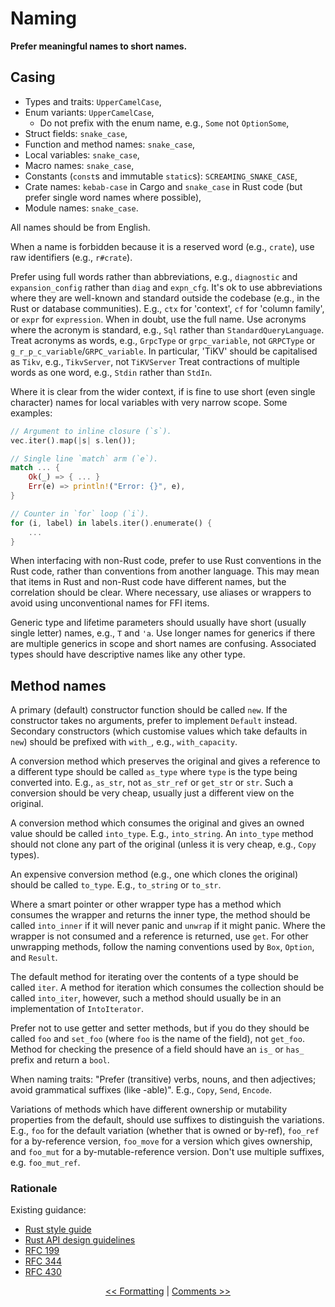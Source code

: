 # Naming

**Prefer meaningful names to short names.**

## Casing

* Types and traits: `UpperCamelCase`,
* Enum variants: `UpperCamelCase`,
  - Do not prefix with the enum name, e.g., `Some` not `OptionSome`,
* Struct fields: `snake_case`,
* Function and method names: `snake_case`,
* Local variables: `snake_case`,
* Macro names: `snake_case`,
* Constants (`const`s and immutable `static`s): `SCREAMING_SNAKE_CASE`,
* Crate names: `kebab-case` in Cargo and `snake_case` in Rust code (but prefer single word names where possible),
* Module names: `snake_case`.

All names should be from English.

When a name is forbidden because it is a reserved word (e.g., `crate`), use raw identifiers (e.g., `r#crate`).

Prefer using full words rather than abbreviations, e.g., `diagnostic` and `expansion_config` rather than `diag` and `expn_cfg`.
It's ok to use abbreviations where they are well-known and standard outside the codebase (e.g., in the Rust or database communities).
E.g., `ctx` for 'context', `cf` for 'column family', or `expr` for `expression`.
When in doubt, use the full name.
Use acronyms where the acronym is standard, e.g., `Sql` rather than `StandardQueryLanguage`.
Treat acronyms as words, e.g., `GrpcType` or `grpc_variable`, not `GRPCType` or `g_r_p_c_variable`/`GRPC_variable`.
In particular, 'TiKV' should be capitalised as `Tikv`, e.g., `TikvServer`, not `TiKVServer`
Treat contractions of multiple words as one word, e.g., `Stdin` rather than `StdIn`.

Where it is clear from the wider context, if is fine to use short (even single character) names for local variables with very narrow scope.
Some examples:

```rust
// Argument to inline closure (`s`).
vec.iter().map(|s| s.len());

// Single line `match` arm (`e`).
match ... {
    Ok(_) => { ... }
    Err(e) => println!("Error: {}", e),
}

// Counter in `for` loop (`i`).
for (i, label) in labels.iter().enumerate() {
    ...
}
```

When interfacing with non-Rust code, prefer to use Rust conventions in the Rust code, rather than conventions from another language.
This may mean that items in Rust and non-Rust code have different names, but the correlation should be clear.
Where necessary, use aliases or wrappers to avoid using unconventional names for FFI items.

Generic type and lifetime parameters should usually have short (usually single letter) names, e.g., `T` and `'a`.
Use longer names for generics if there are multiple generics in scope and short names are confusing.
Associated types should have descriptive names like any other type.

## Method names

A primary (default) constructor function should be called `new`.
If the constructor takes no arguments, prefer to implement `Default` instead.
Secondary constructors (which customise values which take defaults in `new`) should be prefixed with `with_`, e.g., `with_capacity`.

A conversion method which preserves the original and gives a reference to a different type should be called `as_type` where `type` is the type being converted into.
E.g., `as_str`, not `as_str_ref` or `get_str` or `str`.
Such a conversion should be very cheap, usually just a different view on the original.

A conversion method which consumes the original and gives an owned value should be called `into_type`.
E.g., `into_string`.
An `into_type` method should not clone any part of the original (unless it is very cheap, e.g., `Copy` types).

An expensive conversion method (e.g., one which clones the original) should be called `to_type`.
E.g., `to_string` or `to_str`.

Where a smart pointer or other wrapper type has a method which consumes the wrapper and returns the inner type, the method should be called `into_inner` if it will never panic and `unwrap` if it might panic.
Where the wrapper is not consumed and a reference is returned, use `get`.
For other unwrapping methods, follow the naming conventions used by `Box`, `Option`, and `Result`.

The default method for iterating over the contents of a type should be called `iter`.
A method for iteration which consumes the collection should be called `into_iter`, however, such a method should usually be in an implementation of `IntoIterator`.

Prefer not to use getter and setter methods, but if you do they should be called `foo` and `set_foo` (where `foo` is the name of the field), not `get_foo`. Method for checking the presence of a field should have an `is_` or `has_` prefix and return a `bool`.

When naming traits: "Prefer (transitive) verbs, nouns, and then adjectives; avoid grammatical suffixes (like -able)".
E.g., `Copy`, `Send`, `Encode`.

Variations of methods which have different ownership or mutability properties from the default, should use suffixes to distinguish the variations.
E.g., `foo` for the default variation (whether that is owned or by-ref), `foo_ref` for a by-reference version, `foo_move` for a version which gives ownership, and `foo_mut` for a by-mutable-reference version.
Don't use multiple suffixes, e.g. `foo_mut_ref`.

### Rationale

Existing guidance:

* [Rust style guide](https://github.com/rust-lang/rfcs/blob/master/style-guide/advice.md#names)
* [Rust API design guidelines](https://github.com/rust-lang-nursery/api-guidelines/blob/master/src/naming.md)
* [RFC 199](https://github.com/rust-lang/rfcs/blob/master/text/0199-ownership-variants.md)
* [RFC 344](https://github.com/rust-lang/rfcs/blob/master/text/0344-conventions-galore.md)
* [RFC 430](https://github.com/rust-lang/rfcs/blob/master/text/0430-finalizing-naming-conventions.md)

<p align="center">
<a href="formatting.html">&lt;&lt; Formatting</a> | <a href="comments.html">Comments &gt;&gt;</a>
</p>
